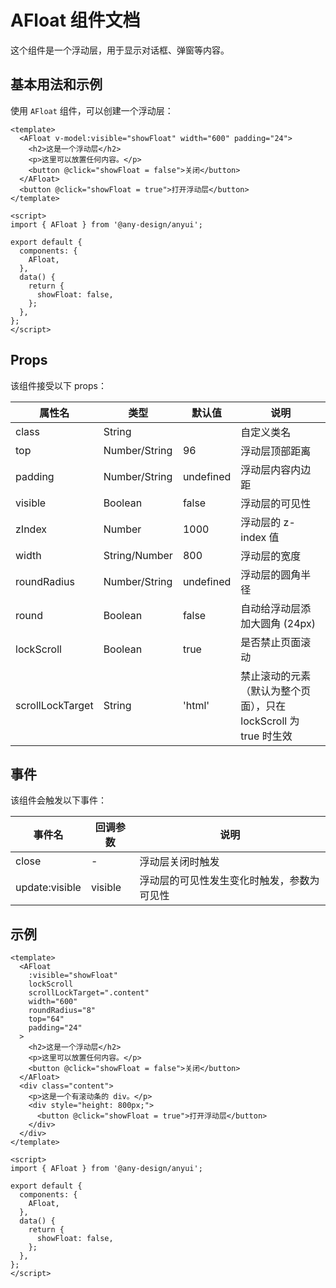 # AFloat 组件文档

这个组件是一个浮动层，用于显示对话框、弹窗等内容。

## 基本用法和示例

使用 `AFloat` 组件，可以创建一个浮动层：

```vue
<template>
  <AFloat v-model:visible="showFloat" width="600" padding="24">
    <h2>这是一个浮动层</h2>
    <p>这里可以放置任何内容。</p>
    <button @click="showFloat = false">关闭</button>
  </AFloat>
  <button @click="showFloat = true">打开浮动层</button>
</template>

<script>
import { AFloat } from '@any-design/anyui';

export default {
  components: {
    AFloat,
  },
  data() {
    return {
      showFloat: false,
    };
  },
};
</script>
```

## Props

该组件接受以下 props：

| 属性名           | 类型          | 默认值    | 说明                                                             |
| ---------------- | ------------- | --------- | ---------------------------------------------------------------- |
| class            | String        |           | 自定义类名                                                       |
| top              | Number/String | 96        | 浮动层顶部距离                                                   |
| padding          | Number/String | undefined | 浮动层内容内边距                                                 |
| visible          | Boolean       | false     | 浮动层的可见性                                                   |
| zIndex           | Number        | 1000      | 浮动层的 z-index 值                                              |
| width            | String/Number | 800       | 浮动层的宽度                                                     |
| roundRadius      | Number/String | undefined | 浮动层的圆角半径                                                 |
| round            | Boolean       | false     | 自动给浮动层添加大圆角 (24px)                                    |
| lockScroll       | Boolean       | true      | 是否禁止页面滚动                                                 |
| scrollLockTarget | String        | 'html'    | 禁止滚动的元素（默认为整个页面），只在 lockScroll 为 true 时生效 |

## 事件

该组件会触发以下事件：

| 事件名         | 回调参数 | 说明                                       |
| -------------- | -------- | ------------------------------------------ |
| close          | -        | 浮动层关闭时触发                           |
| update:visible | visible  | 浮动层的可见性发生变化时触发，参数为可见性 |

## 示例

```vue
<template>
  <AFloat
    :visible="showFloat"
    lockScroll
    scrollLockTarget=".content"
    width="600"
    roundRadius="8"
    top="64"
    padding="24"
  >
    <h2>这是一个浮动层</h2>
    <p>这里可以放置任何内容。</p>
    <button @click="showFloat = false">关闭</button>
  </AFloat>
  <div class="content">
    <p>这是一个有滚动条的 div。</p>
    <div style="height: 800px;">
      <button @click="showFloat = true">打开浮动层</button>
    </div>
  </div>
</template>

<script>
import { AFloat } from '@any-design/anyui';

export default {
  components: {
    AFloat,
  },
  data() {
    return {
      showFloat: false,
    };
  },
};
</script>
```
